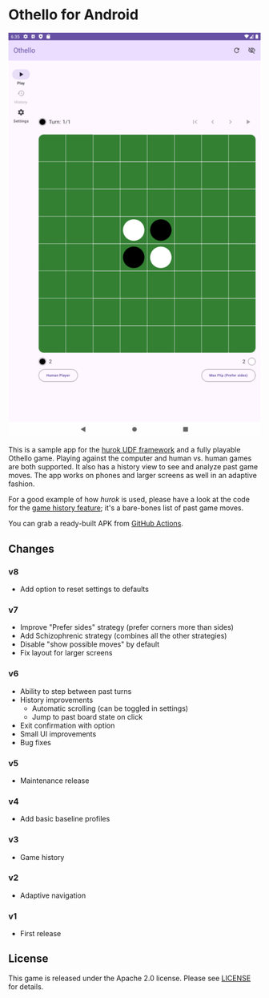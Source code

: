 # Othello for Android

![Screenshot from the game](resources/screenshot.png)

This is a sample app for the [hurok UDF framework](https://github.com/atomgomba/hurok) and a fully playable Othello game. Playing against the computer and human vs. human games are both supported. It also has a history view to see and analyze past game moves.
The app works on phones and larger screens as well in an adaptive fashion.

For a good example of how *hurok* is used, please have a look at the code for the [game history feature](https://github.com/atomgomba/othello/tree/main/feature/game-history); it's a bare-bones list of past game moves.

You can grab a ready-built APK from [GitHub Actions](https://github.com/atomgomba/othello/actions).

## Changes

### v8

* Add option to reset settings to defaults

### v7

* Improve "Prefer sides" strategy (prefer corners more than sides)
* Add Schizophrenic strategy (combines all the other strategies)
* Disable "show possible moves" by default
* Fix layout for larger screens

### v6

* Ability to step between past turns
* History improvements
  * Automatic scrolling (can be toggled in settings)
  * Jump to past board state on click
* Exit confirmation with option
* Small UI improvements
* Bug fixes

### v5

* Maintenance release

### v4

* Add basic baseline profiles

### v3

* Game history

### v2

* Adaptive navigation

### v1

* First release

## License

This game is released under the Apache 2.0 license. Please see [LICENSE](https://raw.githubusercontent.com/atomgomba/othello/v2/LICENSE) for details.
